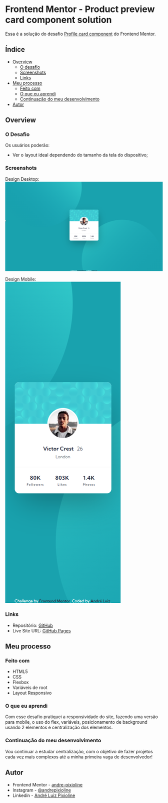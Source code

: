 # Frontend Mentor - Product preview card component solution

Essa é a solução do desafio [Profile card component](https://www.frontendmentor.io/challenges/profile-card-component-cfArpWshJ) do Frontend Mentor. 

## Índice

- [Overview](#overview)
  - [O desafio](#o-desafio)
  - [Screenshots](#screenshots)
  - [Links](#links)
- [Meu processo](#meu-processo)
  - [Feito com](#feito-com)
  - [O que eu aprendi](#o-que-eu-aprendi)
  - [Continuação do meu desenvolvimento](#continuação-do-meu-desenvolvimento)
- [Autor](#autor)

## Overview

### O Desafio

Os usuários poderão:

- Ver o layout ideal dependendo do tamanho da tela do dispositivo;

### Screenshots
  Design Desktop:
![](./design/Screenshot_1.png)

Design Mobile: <br>
![](./design/Screenshot_2.png)  

### Links

- Repositório: [GitHub](https://github.com/andre-pixioline/profile-card-component)
- Live Site URL: [GitHub Pages](https://andre-pixioline.github.io/profile-card-component/)

## Meu processo

### Feito com

- HTML5
- CSS 
- Flexbox
- Variáveis de root
- Layout Responsivo

### O que eu aprendi

Com esse desafio pratiquei a responsividade do site, fazendo uma versão para mobile, o uso do flex, variáveis, posicionamento de background usando 2 elementos e centralização dos elementos.

### Continuação do meu desenvolvimento

Vou continuar a estudar centralização, com o objetivo de fazer projetos cada vez mais complexos até a minha primeira vaga de desenvolvedor!

## Autor

- Frontend Mentor - [andre-pixioline](https://www.frontendmentor.io/profile/andre-pixioline)
- Instagram - [@andrepixioline](https://www.instagram.com/andrepixioline/)
- Linkedin - [André Luiz Pixioline](https://www.linkedin.com/in/andre-pixioline/)
